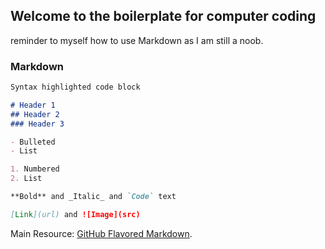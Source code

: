 ## Welcome to the boilerplate for computer coding

reminder to myself how to use Markdown as I am still a noob.

### Markdown

```markdown
Syntax highlighted code block

# Header 1
## Header 2
### Header 3

- Bulleted
- List

1. Numbered
2. List

**Bold** and _Italic_ and `Code` text

[Link](url) and ![Image](src)
```

Main Resource: [GitHub Flavored Markdown](https://guides.github.com/features/mastering-markdown/).

